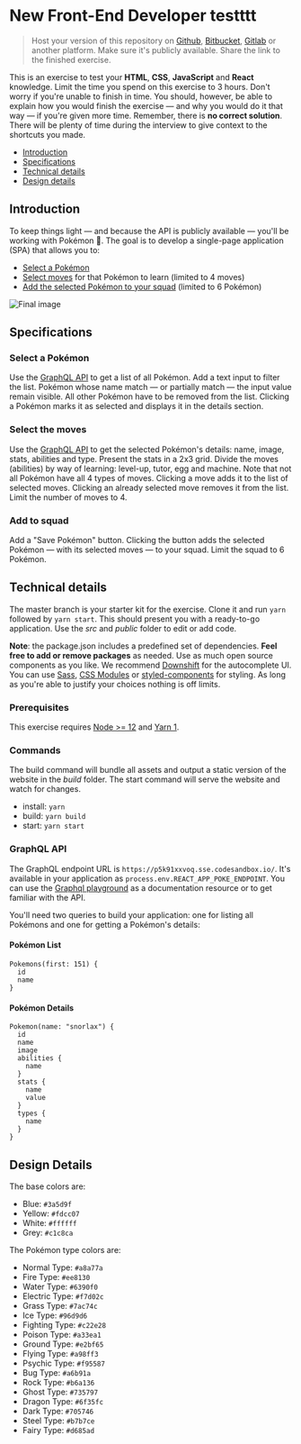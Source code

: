 # New Front-End Developer testttt

> Host your version of this repository on [Github](https://github.com/), [Bitbucket](https://bitbucket.org/), [Gitlab](https://gitlab.com/) or another platform. Make sure it's publicly available. Share the link to the finished exercise.

This is an exercise to test your **HTML**, **CSS**, **JavaScript** and **React** knowledge. Limit the time you spend on this exercise to 3 hours. Don't worry if you're unable to finish in time. You should, however, be able to explain how you would finish the exercise — and why you would do it that way — if you're given more time. Remember, there is **no correct solution**. There will be plenty of time during the interview to give context to the shortcuts you made.

- [Introduction](#introduction)
- [Specifications](#specifications)
- [Technical details](#technical-details)
- [Design details](#design-details)

## Introduction

To keep things light — and because the API is publicly available — you'll be working with Pokémon 🎉. The goal is to develop a single-page application (SPA) that allows you to:

- [Select a Pokémon](#select-a-pokémon)
- [Select moves](#select-the-moves) for that Pokémon to learn (limited to 4 moves)
- [Add the selected Pokémon to your squad](#add-to-your-squad) (limited to 6 Pokémon)

![Final image](docs/images/screen.png)

## Specifications

### Select a Pokémon

Use the [GraphQL API](#graphql-api) to get a list of all Pokémon. Add a text input to filter the list. Pokémon whose name match — or partially match — the input value remain visible. All other Pokémon have to be removed from the list. Clicking a Pokémon marks it as selected and displays it in the details section.

### Select the moves

Use the [GraphQL API](#graphql-api) to get the selected Pokémon's details: name, image, stats, abilities and type. Present the stats in a 2x3 grid. Divide the moves (abilities) by way of learning: level-up, tutor, egg and machine. Note that not all Pokémon have all 4 types of moves. Clicking a move adds it to the list of selected moves. Clicking an already selected move removes it from the list. Limit the number of moves to 4.

### Add to squad

Add a "Save Pokémon" button. Clicking the button adds the selected Pokémon — with its selected moves — to your squad. Limit the squad to 6 Pokémon.

## Technical details

The master branch is your starter kit for the exercise. Clone it and run `yarn` followed by `yarn start`. This should present you with a ready-to-go application. Use the _src_ and _public_ folder to edit or add code.

**Note**: the package.json includes a predefined set of dependencies. **Feel free to add or remove packages** as needed. Use as much open source components as you like. We recommend [Downshift](https://github.com/paypal/downshift) for the autocomplete UI. You can use [Sass](https://sass-lang.com/), [CSS Modules](https://github.com/css-modules/css-modules) or [styled-components](https://styled-components.com/) for styling. As long as you're able to justify your choices nothing is off limits.

### Prerequisites

This exercise requires [Node >= 12](https://nodejs.org/en/) and [Yarn 1](https://yarnpkg.com/lang/en/).

### Commands

The build command will bundle all assets and output a static version of the website in the _build_ folder. The start command will serve the website and watch for changes.

- install: `yarn`
- build: `yarn build`
- start: `yarn start`

### GraphQL API

The GraphQL endpoint URL is `https://p5k91xxvoq.sse.codesandbox.io/`. It's available in your application as `process.env.REACT_APP_POKE_ENDPOINT`. You can use the [Graphql playground](https://p5k91xxvoq.sse.codesandbox.io/) as a documentation resource or to get familiar with the API.

You'll need two queries to build your application: one for listing all Pokémons and one for getting a Pokémon's details:

#### Pokémon List

```gql
Pokemons(first: 151) {
  id
  name
}
```

#### Pokémon Details

```gql
Pokemon(name: "snorlax") {
  id
  name
  image
  abilities {
    name
  }
  stats {
    name
    value
  }
  types {
    name
  }
}
```

## Design Details

The base colors are:

- Blue: `#3a5d9f`
- Yellow: `#fdcc07`
- White: `#ffffff`
- Grey: `#c1c8ca`

The Pokémon type colors are:

- Normal Type: `#a8a77a`
- Fire Type: `#ee8130`
- Water Type: `#6390f0`
- Electric Type: `#f7d02c`
- Grass Type: `#7ac74c`
- Ice Type: `#96d9d6`
- Fighting Type: `#c22e28`
- Poison Type: `#a33ea1`
- Ground Type: `#e2bf65`
- Flying Type: `#a98ff3`
- Psychic Type: `#f95587`
- Bug Type: `#a6b91a`
- Rock Type: `#b6a136`
- Ghost Type: `#735797`
- Dragon Type: `#6f35fc`
- Dark Type: `#705746`
- Steel Type: `#b7b7ce`
- Fairy Type: `#d685ad`
